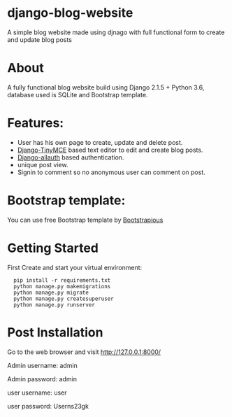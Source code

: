 # django-blog-website
A simple blog website made using djnago with full functional form to create and update blog posts

# About
A fully functional blog website build using Django 2.1.5 + Python 3.6, database used is SQLite and Bootstrap template.

# Features:
* User has his own page to create, update and delete post.
* [Django-TinyMCE](https://django-tinymce.readthedocs.io/en/latest/installation.html) based text editor to edit and create blog posts.
* [Django-allauth](https://django-allauth.readthedocs.io/en/latest/installation.html) based authentication.
* unique post view.
* Signin to comment so no anonymous user can comment on post.




# Bootstrap template:
You can use free Bootstrap template by [Bootstrapious](https://bootstrapious.com/p/bootstrap-blog)


# Getting Started

First Create and start your virtual environment:
```
  pip install -r requirements.txt
  python manage.py makemigrations
  python manage.py migrate
  python manage.py createsuperuser
  python manage.py runserver
```

# Post Installation
Go to the web browser and visit http://127.0.0.1:8000/

Admin username: admin

Admin password: admin

user username: user

user password: Userns23gk
